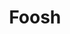 ---
layout: project
order: 3
metatitle: Foosh ✕ Esten.co
metadescription: A space that has combined sneakers, streetwear, music and art culture since 1999.
device: desktop
title: Foosh
headline: Pushing sneakers, streetwear and art culture since 1999
hyperlink: https://www.foosh.ca/
hex: "242628"
hex2: "c1c1c1"
agency: Esten.co
type: E-Commerce
role: Strategy
role2: Design
role3: Development
bug: foosh-bug.png
cardbackground: foosh-background.png
cardbackgroundalt: Foosh supporting graphic of a model wearing Foosh apparel
herographic: foosh-herographic.jpg
herographicalt: Homepage screenshot of the Foosh website
introimg: foosh-1.jpg
introimgalt: Grid of screenshots from various pages of the Foosh website
screens1title: Remodeling
screens1description: As the Foosh crew began planning their renovated space, it seemed only fitting to launch a fresh new website that echoed their growth. Over the years Foosh has been dedicated to building themselves into Edmonton's dopest store and the new site needed to reflect that.
screens1desktop: foosh-screen-1.jpg
screens1desktopalt: Responsive desktop screenshot of the Foosh "blog" page
screens2desktop: foosh-screen-2.jpg
screens2desktopalt: Responsive desktop screenshot of the Foosh "home" page
screens3desktop: foosh-screen-3.jpg
screens3desktopalt: Responsive desktop screenshot of the Foosh "shop" page
bustoutimage: foosh-introimage.jpg
bustoutimagealt: Imagery of the Foosh store featuring concrete walls, industrial piping clothing racks and topped off with wood/neon accents
screens2title: E-Commerce
screens2description: Besides enforcing the Foosh brand, a large focus of this project was to promote customers to discover new products and finally get the Foosh store online. With that, we built out a full e-commerce system and integrated their physical inventory POS system.
<!-- screens2linktext: -->
<!-- screens2linkurl: -->
screens2firstimage: foosh-mobile1.jpg
screens2firstimagealt: Responsive mobile screenshot of the Foosh "home" page
screens2secondimage: foosh-mobile2.jpg
screens2secondimagealt: Responsive mobile screenshot of the Foosh "brands" page
screens2thirdimage: foosh-mobile3.jpg
screens2thirdimagealt: Responsive mobile screenshot of the Foosh "features" page
screens2fourthimage: foosh-mobile4.jpg
screens2fourthimagealt: Responsive mobile screenshot of the Foosh "arrivals" page
<!-- screens3title: -->
<!-- screens3blockquote: -->
<!-- screens3description: -->
<!-- screens3linktext: -->
<!-- screens3linkurl: -->
outroimage: foosh-2.jpg
outroimagealt: Grid of screenshots from various pages of the Foosh website
svg-box: "0 0 250 122"
svg-path: "M234.00507,53.7347701 C237.800603,52.506787 241.218424,46.5889237 241.164395,42.998705 C236.607769,40.7218313 232.255989,43.6709993 229.149487,45.8106246 C227.533191,46.923676 225.701538,48.1059097 224.293905,49.3891269 C222.837174,50.7153041 221.597475,53.4580415 219.180005,52.4565741 C219.368582,44.8783393 227.533191,37.788285 228.126261,30.2178611 C228.914045,20.1937027 217.732759,27.7797483 214.579392,29.9628914 C210.846346,32.5466215 207.871513,35.1046872 205.377608,36.6077251 C206.784684,33.28754 208.809378,29.0004785 210.744804,24.8501075 C212.704221,20.6534292 215.739309,16.3195024 215.602618,12.5808768 C215.493824,9.68359541 211.78142,2.26659966 208.956111,4.40064575 C206.004711,6.6312121 203.609558,13.1215018 201.799106,17.1809317 C199.692956,21.9037291 197.52655,26.1004075 195.152041,30.2178611 C189.859606,39.4006754 185.317575,47.8805098 178.282755,52.9676293 C178.745271,47.6952802 172.990321,43.6860631 174.193197,38.1420066 C174.846522,35.1320253 177.821355,36.3248594 180.838589,35.330645 C183.855823,34.3353148 186.187373,29.7168485 184.161564,26.6393587 C181.018239,21.8669064 172.312447,28.2623496 170.103082,29.9628914 C163.507345,35.0371788 159.566752,40.9678742 155.022489,47.0888205 C152.73111,50.1718895 150.62496,53.5986375 147.353872,55.5234634 C147.198212,54.5716509 146.811573,53.8497017 146.330645,53.2231569 C147.598799,47.9301647 152.443223,40.9567158 150.420761,33.5413938 C147.7327,23.6857274 135.998515,31.3733146 132.017194,34.8195898 C125.977704,40.0450736 121.119332,46.47455 116.679958,52.7115438 C114.197211,56.200221 112.439204,60.13914 109.522953,62.4254984 C109.179832,61.4904236 108.95778,60.4337221 108.244757,59.8691065 C112.575894,53.7057582 117.399675,31.8425258 103.131415,35.8417002 C92.8757198,38.7161069 84.2262776,52.4175197 78.3385421,60.6356893 C75.916051,64.015572 72.5696436,67.3742537 72.7152609,71.1162268 C73.2447275,72.378801 74.8242005,70.8110442 75.270537,71.3711965 C73.6185342,77.8235476 75.4886839,84.3194165 80.6371747,85.1747087 C91.2583082,86.9377376 99.0697537,74.5987668 103.131415,69.5825032 C107.440794,70.5650013 110.567938,66.7940163 112.844812,65.7479153 C111.542625,72.1316422 114.139746,77.617117 118.468651,78.2721157 C128.775117,79.8365249 136.580426,68.5698774 140.707364,62.9359957 C147.621673,62.7423973 150.388959,59.5739665 153.48765,55.5234634 C157.764111,49.9370049 160.943142,43.1772396 166.267936,39.9312578 C164.812321,44.7455542 166.305317,50.9351248 165.245268,56.0339607 C154.227453,54.7317741 145.453036,62.2837866 150.931258,71.8828096 C136.906809,75.1951839 125.14696,82.1200937 110.289536,85.4296784 C99.3040804,87.87616 86.3117846,88.9479254 73.7356976,89.5197939 C69.8246745,89.6983285 65.0862553,88.8636794 62.490251,91.8212162 C65.7228427,95.1709712 71.0096978,95.2680493 75.7810343,95.9113317 C81.2653932,96.6483448 87.0861783,96.8090259 92.6525516,96.6767987 C114.644106,96.1506796 133.58774,90.1675397 150.931258,84.9191811 C160.32943,82.0743442 168.647467,78.1705742 178.538283,77.5066487 C185.775628,77.0195841 190.435938,78.5148112 195.663654,81.0845932 C198.286438,82.3728317 204.034136,85.5775274 203.587799,88.7543269 C202.983013,93.0609156 193.402402,90.0760407 189.785403,90.2874926 C187.02816,90.4481737 182.862167,91.3542367 182.371755,94.3776081 C181.556633,99.4167465 188.539008,102.34304 193.108378,102.812809 C201.438131,103.664754 210.199716,100.133674 214.069453,96.1663014 C216.663783,93.5022308 217.829837,88.522232 215.857588,84.6642114 C211.375812,75.8970479 197.215231,72.1416848 187.483981,69.5825032 C191.478134,66.3627437 194.45464,62.1554649 197.453463,57.8243277 C200.395936,53.574089 202.840186,48.1901557 207.422387,45.8106246 C208.238625,53.1082253 202.903789,56.4546327 203.332272,64.2141917 C207.450283,71.5971543 214.073916,65.4873664 218.157894,61.4028301 C220.684159,58.8765658 223.393421,55.2896946 227.104708,54.2458253 C229.63711,53.5333608 232.08136,54.3574094 234.00507,53.7347701 Z M59.1667183,36.3521975 C44.6870064,37.2956412 36.1279473,44.157506 32.8395636,56.2900462 C37.7570753,57.6039491 44.0833363,56.916591 48.9428243,56.0339607 C51.8797181,49.0041618 55.1764706,42.3303162 59.1667183,36.3521975 Z M93.1641647,37.886479 C90.227271,38.6140074 87.081157,39.1317577 83.1941246,38.9097053 C82.9748618,42.4379949 80.8402578,44.0531748 79.6156222,46.5772074 C81.0199082,47.1328963 81.5354268,48.5773525 82.6836273,49.3891269 C85.6104785,44.9865759 89.4021065,41.4521492 93.1641647,37.886479 Z M52.2646832,93.0994122 C59.576232,83.6588386 63.8208915,73.1543105 65.5571403,59.1019657 C67.2320177,59.1577578 67.9210496,58.2282622 69.6472558,58.3359408 C71.4738877,58.7231377 70.5388128,61.8748309 71.948678,62.681026 C74.7946307,61.8084383 77.6807537,58.9412846 78.8490394,56.0339607 C82.6378778,46.6106826 71.0336883,49.2596894 66.5786928,50.9234084 C67.5941082,46.7490469 68.1698822,43.1727762 69.9033413,39.9312578 C71.3985684,37.1316125 74.5022804,34.9607437 74.2484265,31.4960571 C70.3474461,30.7166421 66.4944468,33.3198994 64.2800601,35.330645 C58.0988584,40.9355148 55.4275348,51.7011497 50.9864873,58.8464381 C41.8131576,61.3743761 27.2592423,61.6248824 24.6593325,53.4792425 C23.7013829,50.4765141 24.2587456,47.73824 24.915418,45.554539 C27.7334747,36.1859372 38.5978615,27.009818 50.2210203,26.1288614 C66.1881484,24.9165001 82.9659351,33.2585281 93.1641647,24.0835247 C97.7162385,19.98783 102.247111,11.6647713 100.32117,3.63406292 C99.3526194,3.33055414 98.3438991,3.94984595 98.0197473,4.14511814 C95.6876394,5.55721504 93.8632392,9.02803876 91.3743556,10.2794546 C83.8039317,14.0855885 73.2826661,11.7964405 63.768447,11.8137361 C51.3580623,11.8366108 40.5154344,17.8638265 33.3511767,23.8274392 C26.1629284,29.8083474 18.0457424,38.8025846 18.5249961,51.6894334 C19.0126187,64.8200934 33.4170113,68.0353895 48.4312112,65.7479153 C44.0096908,77.7750085 39.837561,88.6087097 31.3047241,96.4212711 C28.4888991,99.0010957 17.5023277,106.173164 17.5023277,97.4444974 C17.5023277,91.1372056 27.6291436,87.335535 23.6361062,80.3185683 C22.0058624,77.4508567 15.6489157,78.0584321 12.9005991,79.295342 C8.23136202,81.3981445 3.9783337,88.6494379 3.44328789,93.8648792 C2.22255774,105.787641 11.9526921,111.45723 22.8689655,110.735281 C35.7491192,109.883336 45.1924824,102.230898 52.2646832,93.0994122 Z M249.853919,49.3891269 C251.083575,55.0821482 244.275271,63.2858119 239.375055,64.2141917 C237.438513,64.5818613 235.430557,64.0468155 233.7501,64.4697193 C226.09822,66.3984506 223.449771,77.1780335 215.091005,78.2721157 C218.545649,84.7808168 225.943676,87.6898145 225.569869,96.9317684 C225.017528,110.651035 199.057484,118.912722 187.740066,108.946587 C185.88777,107.315786 184.105772,104.603734 182.371755,102.30008 C180.878201,100.314441 178.45571,97.3323553 178.79381,94.1198488 C179.155901,90.6880796 182.036444,89.1772307 185.18479,87.9860704 C166.63449,90.649583 149.561005,98.0565362 129.715771,102.55505 C116.492497,105.555546 99.06808,108.614625 81.9159286,106.645165 C73.6285768,105.693353 66.1094816,104.415157 63.2568338,98.2099644 C54.1710977,109.122332 44.6591103,121.216376 26.193614,121.216376 C20.6406308,121.216376 14.8064557,119.229063 11.1119058,116.103592 C8.41993917,113.827276 4.3504667,108.58896 2.16509192,104.856472 C-3.51844469,95.1503281 2.90098912,80.7091127 10.8558203,76.4839804 C13.7363641,74.9530464 20.1736513,73.965527 23.8921918,75.9734831 C25.4013668,76.7874891 26.762693,78.8746699 28.237277,80.8290656 C30.3462166,83.6225738 32.2967069,85.2890824 32.8395636,89.2648242 C35.9047791,86.6208388 38.4829299,81.275402 40.5065077,76.7389501 C30.3707652,74.9887533 26.3325362,72.0323323 21.3357998,65.4923877 C18.4039273,61.6577998 15.2834777,57.6485827 15.2009055,51.4339057 C15.0335293,38.8511237 21.9556495,29.074124 30.5381413,21.5265748 C38.9872901,14.0967469 50.0871193,9.04198678 62.490251,8.49076128 C72.7024287,8.03717187 84.4215498,10.9974983 90.8627425,6.70095216 C94.0445634,4.57973825 96.6444731,-1.94458462 101.854335,0.566615756 C103.508012,1.3633263 104.54407,3.93310833 105.687807,5.42331411 C106.984415,7.11102377 109.01413,8.82439777 109.522953,10.7910677 C111.5549,18.6376623 105.098643,28.8336602 101.087752,33.0297807 C108.17167,29.9991563 112.342684,33.8270491 115.657847,38.1420066 C116.376449,39.0776394 119.06451,43.2229891 119.490762,43.2547905 C119.989543,43.2899395 123.440281,38.9381593 124.603545,37.6303935 C128.942494,32.7569575 135.490807,25.0130203 144.285867,25.1056352 C151.735222,25.184302 153.685712,32.5443898 157.832735,37.3748659 C162.809944,32.360276 170.646496,21.1968438 180.838589,21.7821025 C186.469681,22.1068122 187.949844,26.8463473 191.063599,30.4733887 C194.185164,25.7673289 196.574738,20.6327861 199.24383,14.6250977 C201.26685,10.0685606 204.481588,1.20152934 209.212196,0.566615756 C213.801093,-0.0493285276 216.39096,5.04448606 218.414538,7.72417845 C220.984878,11.1302834 222.832153,14.1575603 224.037819,18.2036001 C223.934604,19.2937768 224.283862,20.837543 223.781176,21.5265748 C228.598819,21.4099695 229.966283,24.3334731 232.471346,27.662585 C234.769421,30.7138525 237.898797,33.2535068 236.562019,38.6536198 C241.909688,37.7386301 243.71735,41.1893687 246.276532,44.5324286 C247.558633,46.2095377 249.54762,47.9697771 249.853919,49.3891269 Z M139.685477,37.6302261 C140.698103,36.781629 142.387486,36.0306679 143.774477,36.6075578 C145.260777,41.5909041 142.126379,46.141862 140.707587,49.8994569 C136.589018,49.9625019 134.060522,52.6996601 134.315492,56.8014919 C134.383558,57.8782786 135.361035,59.054933 135.338718,60.3799943 C135.295758,62.9570293 131.939308,67.9933781 128.693884,67.0259439 C126.135818,66.2643823 127.495471,61.5354478 128.438357,58.8462708 C130.784412,52.1473187 135.456439,41.170232 139.685477,37.6302261 Z M102.110811,44.2762873 C103.012969,43.6012034 104.782693,42.957921 105.944841,43.5097044 C107.361959,48.4595755 104.197992,52.9212661 102.876278,56.8016035 C97.1815832,56.3234656 94.992303,62.6859915 97.5079667,67.2810252 C96.1326926,69.8223532 95.090497,74.4380299 91.3741883,73.9275326 C86.0789643,73.2005622 92.8007911,59.9142423 93.6756105,58.0797995 C96.4094212,52.3332179 98.9507493,46.6385229 102.110811,44.2762873 Z M155.534158,65.2375296 C154.396001,61.3036318 159.620369,60.761333 163.712716,60.8918864 C164.133946,63.6201179 156.86982,69.8632488 155.534158,65.2375296 Z M192.597211,40.9538146 C193.676229,39.4479871 192.290913,42.0506864 192.085598,42.4869803 C188.039,51.0661245 183.784298,58.8820335 180.071895,68.8152509 L172.403277,68.8152509 C172.167276,67.6938306 174.014551,66.2119936 174.959669,64.7256933 C175.996843,63.0932177 176.779048,61.4105294 177.259975,59.6134673 C184.793576,56.0857357 187.686952,47.8061948 192.597211,40.9538146 Z"
---